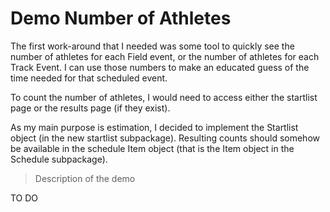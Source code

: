 # Demo Number of Athletes

The first work-around that I needed was some tool to quickly see the number of athletes for each Field event, or the number of athletes for each Track Event.
I can use those numbers to make an educated guess of the time needed for that scheduled event.

To count the number of athletes, I would need to access either the startlist page or the results page (if they exist).

As my main purpose is estimation, I decided to implement the Startlist object (in the new startlist subpackage). Resulting counts should somehow be available in the schedule Item object (that is the Item object in the Schedule subpackage).

> Description of the demo

TO DO